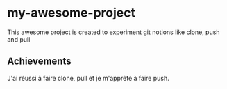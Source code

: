 # my-awesome-project
This awesome project is created to experiment git notions like clone, push and pull
## Achievements
J'ai réussi à faire clone, pull et je m'apprête à faire push.
